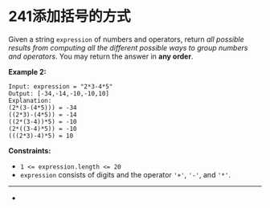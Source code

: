 # 241添加括号的方式

Given a string `expression` of numbers and operators, return *all possible results from computing all the different possible ways to group numbers and operators*. You may return the answer in **any order**.

**Example 2:**

```
Input: expression = "2*3-4*5"
Output: [-34,-14,-10,-10,10]
Explanation:
(2*(3-(4*5))) = -34 
((2*3)-(4*5)) = -14 
((2*(3-4))*5) = -10 
(2*((3-4)*5)) = -10 
(((2*3)-4)*5) = 10
```

 

**Constraints:**

- `1 <= expression.length <= 20`
- `expression` consists of digits and the operator `'+'`, `'-'`, and `'*'`.

---

* 

